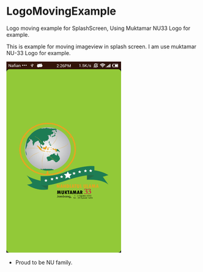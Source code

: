 # LogoMovingExample
Logo moving example for SplashScreen, Using Muktamar NU33 Logo for example.

This is example for moving imageview in splash screen. I am use muktamar NU-33 Logo for example.

<img alt="Home Menu" 
       src="https://raw.githubusercontent.com/mnafian/LogoMovingExample/515892b9bd2fda69bfe43ff17d66f9c26910e8c3/device-2015-08-04-142709.png" width="300" height="500"/>

- Proud to be NU family.
